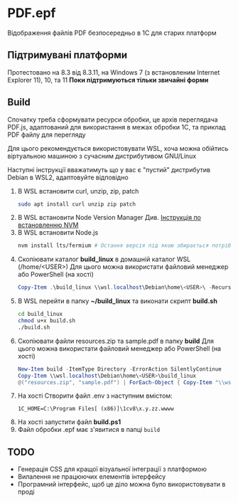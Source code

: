# PDF.epf

Відображення файлів PDF безпосередньо в 1С для старих платформ

## Підтримувані платформи

Протестовано на 8.3 від 8.3.11, на Windows 7 (з встановленим Internet Explorer 11), 10, та 11
**Поки підтримуються тільки звичайні форми**

## Build

Спочатку треба сформувати ресурси обробки, це архів переглядача PDF.js, адаптований
для використання в межах обробки 1С, та приклад PDF файлу для перегляду

Для цього рекомендується використовувати WSL, хоча можна обійтись віртуальною машиною
з сучасним дистрибутивом GNU/Linux

Наступні інструкції вважатимуть що у вас є "пустий" дистрибутив Debian в WSL2,
адаптовуйте відповідно

1. В WSL встановити curl, unzip, zip, patch
    ```bash
    sudo apt install curl unzip zip patch
    ```
2. В WSL встановити Node Version Manager
    Див. [Інструкція по встановленню NVM](https://github.com/nvm-sh/nvm#install--update-script)
3. В WSL встановити Node.js
    ```bash
    nvm install lts/fermium # Остання версія під якою збирається потрібна версія PDF.js
    ```
4. Скопіювати каталог **build_linux** в домашній каталог WSL (/home/&lt;USER&gt;)
    Для цього можна використати файловий менеджер або PowerShell (на хості)
    ```powershell
    Copy-Item .\build_linux \\wsl.localhost\Debian\home\<USER>\ -Recurse
    ```
5. В WSL перейти в папку **~/build_linux** та виконати скрипт **build.sh**
    ```bash
    cd build_linux
    chmod u+x build.sh
    ./build.sh
    ```
6. Скопіювати файли resources.zip та sample.pdf в папку **build**
    Для цього можна використати файловий менеджер або PowerShell (на хості)
    ```powershell
    New-Item build -ItemType Directory -ErrorAction SilentlyContinue
    Copy-Item \\wsl.localhost\Debian\home\<USER>\build_linux
    @("resources.zip", "sample.pdf") | ForEach-Object { Copy-Item "\\wsl.localhost\Debian\home\<USER>\build_linux\$_" .\build\ }
    ```
7. На хості Створити файл .env з наступним вмістом:
    ```
    1C_HOME=C:\Program Files[ (x86)]\1cv8\x.y.zz.wwww
    ```
8. На хості запустити файл **build.ps1**
9. Файл обробки .epf має з'явитися в папці `build`

## TODO

* Генерація CSS для кращої візуальної інтеграції з платформою
* Вилалення не працюючих елементів інтерфейсу
* Програмний інтерфейс, щоб це діло можна було використовувати в проді
